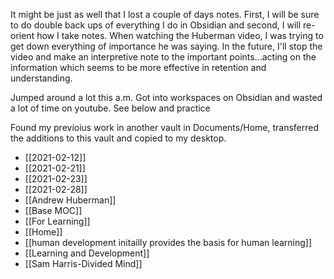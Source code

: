 It might be just as well that I lost a couple of days notes. First, I will be sure to do double back ups of everything I do in Obsidian and second, I will re-orient how I take notes. When watching the Huberman video, I was trying to get down everything of importance he was saying. In the future, I'll stop the video and make an interpretive note to the important points...acting on the information which seems to be more effective in retention and understanding.

Jumped around a lot this a.m. Got into workspaces on Obsidian and wasted a lot of time on youtube. See below and practice

Found my previoius work in another vault in Documents/Home, transferred the additions to this vault and copied to my desktop. 

- [[2021-02-12]]
- [[2021-02-21]]
- [[2021-02-23]]
- [[2021-02-28]]
- [[Andrew Huberman]]
- [[Base MOC]]
- [[For Learning]]
- [[Home]]
- [[human development initailly provides the basis for human learning]]
- [[Learning and Development]]
- [[Sam Harris-Divided Mind]]